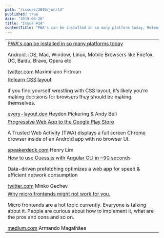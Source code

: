 ```yaml
---
path: "/issues/2019/jun/14"
published: true
date: "2019-06-20"
title: "Issue #14"
contentTitle: "PWA's can be installed in so many platform today, Relearn CSS layout, How to use Guess.js with Angular CLI in ~90 seconds ..."
---
```

<center>
	<table align="center" border="0" cellspacing="0" width="100%" height="100%" cellpadding="0">
    <tbody>
				<tr>
					<td>
            <div class="issue__content">
              <a href="https://twitter.com/firt/status/1141356024915550208" target="_blank" rel="noopener noreferrer">
                <span class="issue__content-title">PWA's can be installed in so many platforms today</span>
              </a>
							<p class="issue__content-desc">Android, iOS, Mac, Window, Linux, Mobile Browsers like Firefox, UC, Baidu, Brave, Opera etc</p>
							<div class="issue__content-info"><a href="https://twitter.com/firt/status/1141356024915550208" target="_blank" rel="noopener noreferrer">twitter.com</a> <span>Maximiliano Firtman</span></div>
						</div>
					</td>
				</tr>
				<tr>
					<td>
            <div class="issue__content">
              <a href="https://every-layout.dev" target="_blank" rel="noopener noreferrer">
                <span class="issue__content-title">Relearn CSS layout</span>
              </a>
							<p class="issue__content-desc">If you find yourself wrestling with CSS layout, it’s likely you’re making decisions for browsers they should be making themselves.</p>
							<div class="issue__content-info"><a href="https://every-layout.dev" target="_blank" rel="noopener noreferrer">every-layout.dev</a> <span>Heydon Pickering & Andy Bell</span></div>
						</div>
					</td>
				</tr>
				<tr>
					<td>
            <div class="issue__content">
              <a href="https://speakerdeck.com/limhenry/bringing-your-pwa-to-the-google-play-store-with-trusted-web-activities" target="_blank" rel="noopener noreferrer">
                <span class="issue__content-title">Progressive Web App to the Google Play Store</span>
              </a>
							<p class="issue__content-desc">A Trusted Web Activity (TWA) displays a full screen Chrome browser inside of an Android app with no browser UI.</p>
							<div class="issue__content-info"><a href="https://speakerdeck.com/limhenry/bringing-your-pwa-to-the-google-play-store-with-trusted-web-activities" target="_blank" rel="noopener noreferrer">speakerdeck.com</a> <span>Henry Lim</span></div>
						</div>
					</td>
				</tr>
				<tr>
					<td>
            <div class="issue__content">
              <a href="https://twitter.com/mgechev/status/1140499543362027520" target="_blank" rel="noopener noreferrer">
                <span class="issue__content-title">How to use Guess.js with Angular CLI in ~90 seconds</span>
              </a>
							<p class="issue__content-desc">Data-driven prefetching optimizes a web app for speed & efficient network consumption</p>
							<div class="issue__content-info"><a href="https://twitter.com/mgechev/status/1140499543362027520" target="_blank" rel="noopener noreferrer">twitter.com</a> <span>Minko Gechev</span></div>
						</div>
					</td>
				</tr>
				<tr>
					<td>
            <div class="issue__content">
              <a href="https://medium.com/@armand1m_/why-micro-frontends-might-not-work-for-you-5a810b4687b0" target="_blank" rel="noopener noreferrer">
                <span class="issue__content-title">Why micro frontends might not work for you.</span>
              </a>
							<p class="issue__content-desc">Micro frontends are a hot topic currently. Everyone is talking about it. People are curious about how to implement it, what are the pros and cons and so on.</p>
							<div class="issue__content-info"><a href="https://medium.com/@armand1m_/why-micro-frontends-might-not-work-for-you-5a810b4687b0" target="_blank" rel="noopener noreferrer">medium.com</a> <span>Armando Magalhães</span></div>
						</div>
					</td>
				</tr></tbody>
  </table>
</center>

